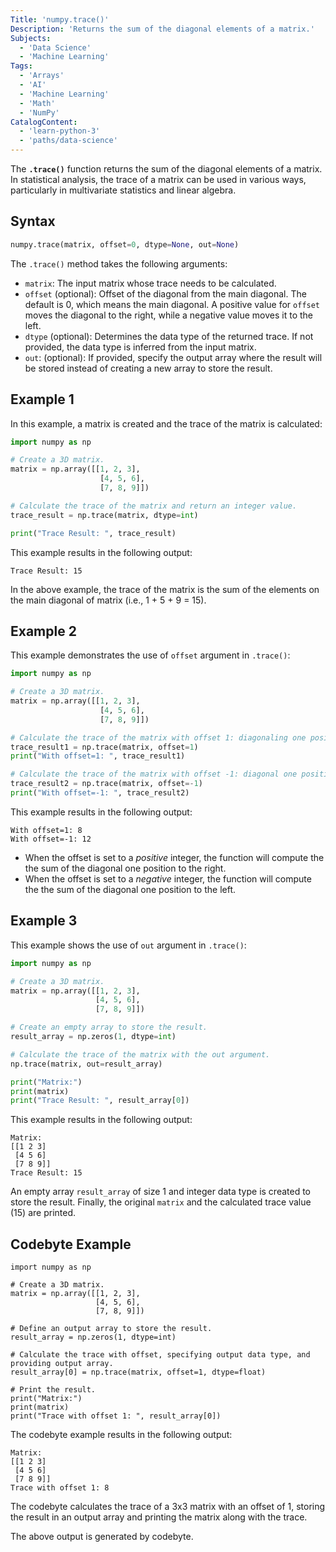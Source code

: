 ```yaml
---
Title: 'numpy.trace()'
Description: 'Returns the sum of the diagonal elements of a matrix.'
Subjects:
  - 'Data Science'
  - 'Machine Learning'
Tags:
  - 'Arrays'
  - 'AI'
  - 'Machine Learning'
  - 'Math'
  - 'NumPy'
CatalogContent:
  - 'learn-python-3'
  - 'paths/data-science'
---
```


The **`.trace()`** function returns the sum of the diagonal elements of a matrix. In statistical analysis, the trace of a matrix can be used in various ways, particularly in multivariate statistics and linear algebra.

## Syntax

```py
numpy.trace(matrix, offset=0, dtype=None, out=None)
```

The `.trace()` method takes the following arguments:

- `matrix`: The input matrix whose trace needs to be calculated.
- `offset` (optional): Offset of the diagonal from the main diagonal. The default is 0, which means the main diagonal. A positive value for `offset` moves the diagonal to the right, while a negative value moves it to the left.
- `dtype` (optional): Determines the data type of the returned trace. If not provided, the data type is inferred from the input matrix.
- `out`: (optional): If provided, specify the output array where the result will be stored instead of creating a new array to store the result.

## Example 1

In this example, a matrix is created and the trace of the matrix is calculated:

```py
import numpy as np

# Create a 3D matrix.
matrix = np.array([[1, 2, 3],
                    [4, 5, 6],
                    [7, 8, 9]])

# Calculate the trace of the matrix and return an integer value.
trace_result = np.trace(matrix, dtype=int)

print("Trace Result: ", trace_result)
```

This example results in the following output:

```shell
Trace Result: 15
```

In the above example, the trace of the matrix is the sum of the elements on the main diagonal of matrix (i.e., 1 + 5 + 9 = 15).

## Example 2

This example demonstrates the use of `offset` argument in `.trace()`:

```py
import numpy as np

# Create a 3D matrix.
matrix = np.array([[1, 2, 3],
                    [4, 5, 6],
                    [7, 8, 9]])

# Calculate the trace of the matrix with offset 1: diagonaling one position to the right.
trace_result1 = np.trace(matrix, offset=1)
print("With offset=1: ", trace_result1)

# Calculate the trace of the matrix with offset -1: diagonal one position to the left.
trace_result2 = np.trace(matrix, offset=-1)
print("With offset=-1: ", trace_result2)
```

This example results in the following output:

```shell
With offset=1: 8
With offset=-1: 12
```

- When the offset is set to a *positive* integer, the function will compute the the sum of the diagonal one position to the right.
- When the offset is set to a *negative* integer, the function will compute the the sum of the diagonal one position to the left.

## Example 3

This example shows the use of `out` argument in `.trace()`:

```py
import numpy as np

# Create a 3D matrix.
matrix = np.array([[1, 2, 3],
                   [4, 5, 6],
                   [7, 8, 9]])

# Create an empty array to store the result.
result_array = np.zeros(1, dtype=int)

# Calculate the trace of the matrix with the out argument.
np.trace(matrix, out=result_array)

print("Matrix:")
print(matrix)
print("Trace Result: ", result_array[0])
```

This example results in the following output:

```shell
Matrix:
[[1 2 3]
 [4 5 6]
 [7 8 9]]
Trace Result: 15
```

An empty array `result_array` of size 1 and integer data type is created to store the result. Finally, the original `matrix` and the calculated trace value (15) are printed.

## Codebyte Example

```codebyte/python
import numpy as np

# Create a 3D matrix.
matrix = np.array([[1, 2, 3],
                   [4, 5, 6],
                   [7, 8, 9]])

# Define an output array to store the result.
result_array = np.zeros(1, dtype=int)

# Calculate the trace with offset, specifying output data type, and providing output array.
result_array[0] = np.trace(matrix, offset=1, dtype=float)

# Print the result.
print("Matrix:")
print(matrix)
print("Trace with offset 1: ", result_array[0])
```

The codebyte example results in the following output:
```
Matrix:
[[1 2 3]
 [4 5 6]
 [7 8 9]]
Trace with offset 1: 8
```

The codebyte calculates the trace of a 3x3 matrix with an offset of 1, storing the result in an output array and printing the matrix along with the trace.

The above output is generated by codebyte.
